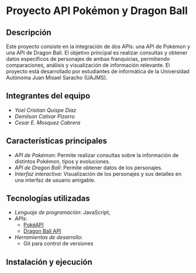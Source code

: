 # Proyecto API Pokémon y Dragon Ball

## Descripción

Este proyecto consiste en la integración de dos APIs: una API de Pokémon y una API de Dragon Ball. El objetivo principal es realizar consultas y obtener datos específicos de personajes de ambas franquicias, permitiendo comparaciones, análisis y visualización de información relevante. El proyecto está desarrollado por estudiantes de informática de la Universidad Autónoma Juan Misael Saracho (UAJMS).

## Integrantes del equipo

- *Yoel Cristian Quispe Diaz*
- *Demilson Calivar Pizarro*
- *Cesar E. Mosquez Cabrera*

## Características principales

- *API de Pokémon*: Permite realizar consultas sobre la información de distintos Pokémon, tipos y evoluciones.
- *API de Dragon Ball*: Permite obtener datos de los personajes.
- *Interfaz interactiva*: Visualización de los personajes y sus detalles en una interfaz de usuario amigable.

## Tecnologías utilizadas

- *Lenguaje de programación*: JavaScript, 
- *APIs*:
  - [PokéAPI](https://pokeapi.co/)
  - [Dragon Ball API](https://web.dragonball-api.com/)
- *Herramientas de desarrollo*:
  - Git para control de versiones

## Instalación y ejecución
